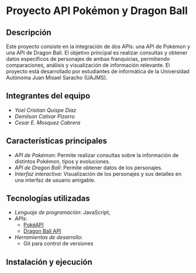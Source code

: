 # Proyecto API Pokémon y Dragon Ball

## Descripción

Este proyecto consiste en la integración de dos APIs: una API de Pokémon y una API de Dragon Ball. El objetivo principal es realizar consultas y obtener datos específicos de personajes de ambas franquicias, permitiendo comparaciones, análisis y visualización de información relevante. El proyecto está desarrollado por estudiantes de informática de la Universidad Autónoma Juan Misael Saracho (UAJMS).

## Integrantes del equipo

- *Yoel Cristian Quispe Diaz*
- *Demilson Calivar Pizarro*
- *Cesar E. Mosquez Cabrera*

## Características principales

- *API de Pokémon*: Permite realizar consultas sobre la información de distintos Pokémon, tipos y evoluciones.
- *API de Dragon Ball*: Permite obtener datos de los personajes.
- *Interfaz interactiva*: Visualización de los personajes y sus detalles en una interfaz de usuario amigable.

## Tecnologías utilizadas

- *Lenguaje de programación*: JavaScript, 
- *APIs*:
  - [PokéAPI](https://pokeapi.co/)
  - [Dragon Ball API](https://web.dragonball-api.com/)
- *Herramientas de desarrollo*:
  - Git para control de versiones

## Instalación y ejecución
